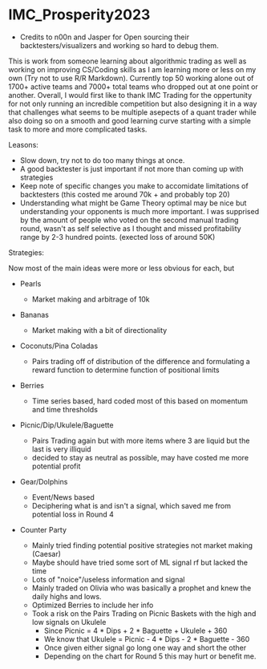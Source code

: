 # IMC_Prosperity2023

* Credits to n00n and Jasper for Open sourcing their backtesters/visualizers and working so hard to debug them.

This is work from someone learning about algorithmic trading as well as working on improving CS/Coding skills as I am learning more or less on my own (Try not to use R/R Markdown). Currently top 50 working alone out of 1700+ active teams and 7000+ total teams who dropped out at one point or another. Overall, I would first like to thank IMC Trading for the oppertunity for not only running an incredible competition but also designing it in a way that challenges what seems to be multiple asepects of a quant trader while also doing so on a smooth and good learning curve starting with a simple task to more and more complicated tasks.

Leasons:

 - Slow down, try not to do too many things at once.
 - A good backtester is just important if not more than coming up with strategies
 - Keep note of specific changes you make to accomidate limitations of backtesters (this costed me around 70k + and probably top 20)
 - Understanding what might be Game Theory optimal may be nice but understanding your opponents is much more important. I was supprised by the amount of people who voted on the second manual trading round, wasn't as self selective as I thought and missed profitability range by 2-3 hundred points. (exected loss of around 50K)
 
 Strategies:
 
 Now most of the main ideas were more or less obvious for each, but 

- Pearls
  - Market making and arbitrage of 10k

- Bananas
  - Market making with a bit of directionality

- Coconuts/Pina Coladas
  - Pairs trading off of distribution of the difference and formulating a reward function to determine function of positional limits

- Berries
  - Time series based, hard coded most of this based on momentum and time thresholds

- Picnic/Dip/Ukulele/Baguette
  - Pairs Trading again but with more items where 3 are liquid but the last is very illiquid
  - decided to stay as neutral as possible, may have costed me more potential profit

- Gear/Dolphins
  - Event/News based
  - Deciphering what is and isn't a signal, which saved me from potential loss in Round 4

- Counter Party
  - Mainly tried finding potential positive strategies not market making (Caesar)
  - Maybe should have tried some sort of ML signal rf but lacked the time
  - Lots of "noice"/useless information and signal
  - Mainly traded on Olivia who was basically a prophet and knew the daily highs and lows.
  - Optimized Berries to include her info
  - Took a risk on the Pairs Trading on Picnic Baskets with the high and low signals on Ukulele
    - Since Picnic = 4 * Dips + 2 * Baguette + Ukulele + 360
    - We know that Ukulele = Picnic - 4 * Dips - 2 * Baguette - 360
    - Once given either signal go long one way and short the other
    - Depending on the chart for Round 5 this may hurt or benefit me.

